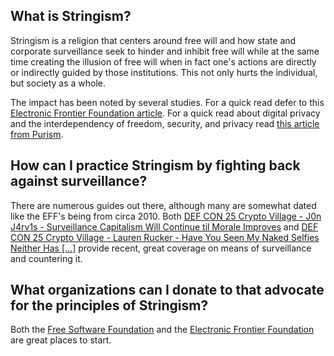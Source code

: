 ## What is Stringism?

Stringism is a religion that centers around free will and how state and corporate surveillance seek to hinder and inhibit free will while at the same time creating the illusion of free will when in fact one's actions are directly or indirectly guided by those institutions. This not only hurts the individual, but society as a whole.

The impact has been noted by several studies. For a quick read defer to this [Electronic Frontier Foundation article](https://www.eff.org/deeplinks/2016/05/when-surveillance-chills-speech-new-studies-show-our-rights-free-association). For a quick read about digital privacy and the interdependency of freedom, security, and privacy read [this article from Purism](https://puri.sm/posts/why-freedom-is-essential-to-security-and-privacy/).

## How can I practice Stringism by fighting back against surveillance?

There are numerous guides out there, although many are somewhat dated like the EFF's being from circa 2010. Both [DEF CON 25 Crypto Village - J0n J4rv1s - Surveillance Capitalism Will Continue til Morale Improves](https://www.youtube.com/watch?v=hn5VN72ZjDE&list=PL9fPq3eQfaaBzKPAhNBGbeLcRQbC7M59x&index=18) and [DEF CON 25 Crypto Village - Lauren Rucker - Have You Seen My Naked Selfies Neither Has [...]](https://www.youtube.com/watch?v=OYxI43Zb-Fs) provide recent, great coverage on means of surveillance and countering it.

## What organizations can I donate to that advocate for the principles of Stringism?

Both the [Free Software Foundation](https://www.fsf.org/) and the [Electronic Frontier Foundation](https://www.eff.org) are great places to start.
